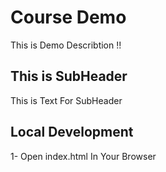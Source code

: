 # Course Demo

This is Demo Describtion !!

## This is SubHeader

This is Text For SubHeader

## Local Development

1- Open index.html In Your Browser
